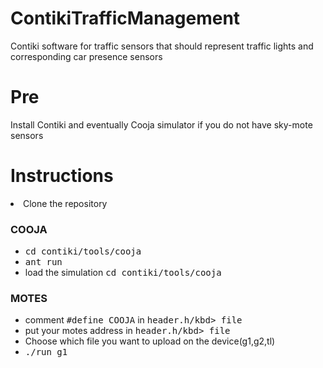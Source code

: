 # ContikiTrafficManagement
Contiki software for traffic sensors that should represent traffic lights and corresponding car presence sensors

# Pre
Install Contiki and eventually Cooja simulator if you do not have sky-mote sensors

# Instructions
<li>Clone the repository</li>
<h3> COOJA </h3>
<ul>
  <li><kbd>cd contiki/tools/cooja</kbd></li>
  <li> <kbd>ant run</kbd> </li>
  <li>load the simulation <kbd>cd contiki/tools/cooja</kbd></li>
</ul>
<h3> MOTES </h3>
<ul>
  <li> comment <kbd>#define COOJA</kbd> in <kbd>header.h/kbd> file</li>
  <li> put your motes address in <kbd>header.h/kbd> file</li>
  <li>Choose which file you want to upload on the device(g1,g2,tl)</li>
  <li> <kbd>./run g1</kbd> </li>
</ul>
